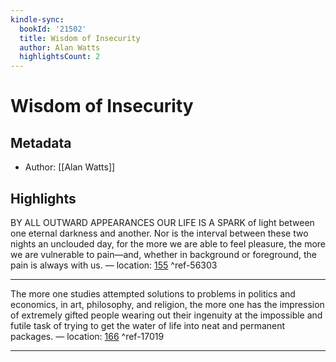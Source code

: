 ```yaml
---
kindle-sync:
  bookId: '21502'
  title: Wisdom of Insecurity
  author: Alan Watts
  highlightsCount: 2
---
```

# Wisdom of Insecurity
## Metadata
* Author: [[Alan Watts]]

## Highlights
BY ALL OUTWARD APPEARANCES OUR LIFE IS A SPARK of light between one eternal darkness and another. Nor is the interval between these two nights an unclouded day, for the more we are able to feel pleasure, the more we are vulnerable to pain—and, whether in background or foreground, the pain is always with us. — location: [155]() ^ref-56303

---
The more one studies attempted solutions to problems in politics and economics, in art, philosophy, and religion, the more one has the impression of extremely gifted people wearing out their ingenuity at the impossible and futile task of trying to get the water of life into neat and permanent packages. — location: [166]() ^ref-17019

---

